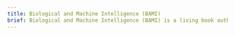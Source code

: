 ```yaml
---
title: Biological and Machine Intelligence (BAMI)
brief: Biological and Machine Intelligence (BAMI) is a living book authored by Numenta researchers and engineers. Its purpose is to document Hierarchical Temporal Memory, a theoretical framework for both biological and machine intelligence
---
```

